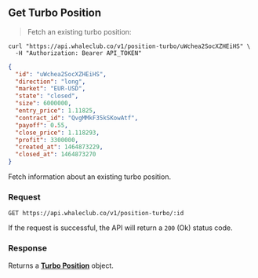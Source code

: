 ## Get Turbo Position

> Fetch an existing turbo position:

```shell
curl "https://api.whaleclub.co/v1/position-turbo/uWchea2SocXZHEiHS" \
  -H "Authorization: Bearer API_TOKEN"
```
```json
{
  "id": "uWchea2SocXZHEiHS",
  "direction": "long",
  "market": "EUR-USD",
  "state": "closed",
  "size": 6000000,
  "entry_price": 1.11825,
  "contract_id": "QvgMMkF35kSKowAtf",
  "payoff": 0.55,
  "close_price": 1.118293,
  "profit": 3300000,
  "created_at": 1464873229,
  "closed_at": 1464873270
}
```

Fetch information about an existing turbo position.

### Request

`GET https://api.whaleclub.co/v1/position-turbo/:id` 

If the request is successful, the API will return a `200` (Ok) status code. 

### Response

Returns a **[Turbo Position](#turbo-position-object)** object.